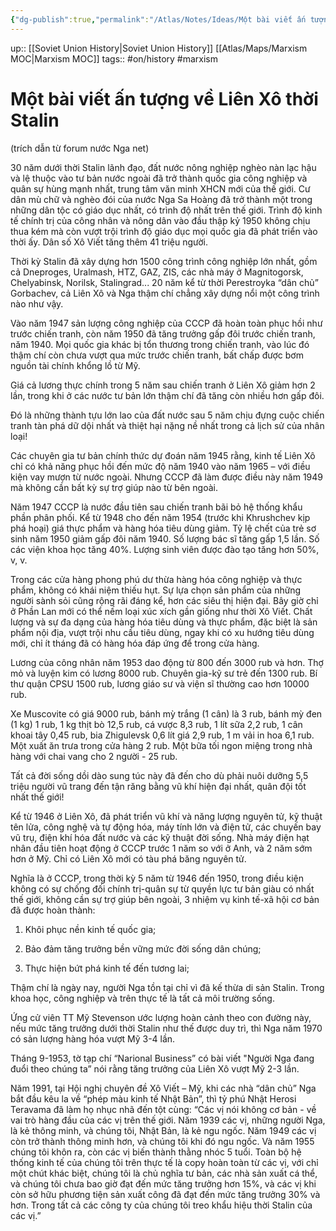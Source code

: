```yaml
---
{"dg-publish":true,"permalink":"/Atlas/Notes/Ideas/Một bài viết ấn tượng về Liên Xô thời Stalin/"}
---
```


up:: [[Soviet Union History\|Soviet Union History]] [[Atlas/Maps/Marxism MOC\|Marxism MOC]]
tags:: #on/history #marxism 

# Một bài viết ấn tượng về Liên Xô thời Stalin

(trích dẫn từ forum nước Nga net)

30 năm dưới thời Stalin lãnh đạo, đất nước nông nghiệp nghèo nàn lạc hậu và lệ thuộc vào tư bản nước ngoài đã trở thành quốc gia công nghiệp và quân sự hùng mạnh nhất, trung tâm văn minh XHCN mới của thế giới. Cư dân mù chữ và nghèo đói của nước Nga Sa Hoàng đã trở thành một trong những dân tộc có giáo dục nhất, có trình độ nhất trên thế giới. Trình độ kinh tế chính trị của công nhân và nông dân vào đầu thập kỷ 1950 không chịu thua kém mà còn vượt trội trình độ giáo dục mọi quốc gia đã phát triển vào thời ấy. Dân số Xô Viết tăng thêm 41 triệu người.

Thời kỳ Stalin đã xây dựng hơn 1500 công trình công nghiệp lớn nhất, gồm cả Dneproges, Uralmash, HTZ, GAZ, ZIS, các nhà máy ở Magnitogorsk, Chelyabinsk, Norilsk, Stalingrad... 20 năm kể từ thời Perestroyka “dân chủ” Gorbachev, cả Liên Xô và Nga thậm chí chẳng xây dựng nổi một công trình nào như vậy.

Vào năm 1947 sản lượng công nghiệp của CCCP đã hoàn toàn phục hồi như trước chiến tranh, còn năm 1950 đã tăng trưởng gấp đôi trước chiến tranh, năm 1940. Mọi quốc gia khác bị tổn thương trong chiến tranh, vào lúc đó thậm chí còn chưa vượt qua mức trước chiến tranh, bất chấp được bơm nguồn tài chính khổng lồ từ Mỹ.

Giá cả lương thực chính trong 5 năm sau chiến tranh ở Liên Xô giảm hơn 2 lần, trong khi ở các nước tư bản lớn thậm chí đã tăng còn nhiều hơn gấp đôi.

Đó là những thành tựu lớn lao của đất nước sau 5 năm chịu đựng cuộc chiến tranh tàn phá dữ dội nhất và thiệt hại nặng nề nhất trong cả lịch sử của nhân loại!

Các chuyên gia tư bản chính thức dự đoán năm 1945 rằng, kinh tế Liên Xô chỉ có khả năng phục hồi đến mức độ năm 1940 vào năm 1965 – với điều kiện vay mượn từ nước ngoài. Nhưng CCCP đã làm được điều này năm 1949 mà không cần bất kỳ sự trợ giúp nào từ bên ngoài.

Năm 1947 CCCP là nước đầu tiên sau chiến tranh bãi bỏ hệ thống khẩu phần phân phối. Kể từ 1948 cho đến năm 1954 (trước khi Khrushchev kịp phá hoại) giá thực phẩm và hàng hóa tiêu dùng giảm. Tỷ lệ chết của trẻ sơ sinh năm 1950 giảm gấp đôi năm 1940. Số lượng bác sĩ tăng gấp 1,5 lần. Số các viện khoa học tăng 40%. Lượng sinh viên được đào tạo tăng hơn 50%, v, v.

Trong các cửa hàng phong phú dư thừa hàng hóa công nghiệp và thực phẩm, không có khái niệm thiếu hụt. Sự lựa chọn sản phẩm của những người sành sỏi cũng rộng rãi đáng kể, hơn các siêu thị hiện đại. Bây giờ chỉ ở Phần Lan mới có thể nếm loại xúc xích gần giống như thời Xô Viết. Chất lượng và sự đa dạng của hàng hóa tiêu dùng và thực phẩm, đặc biệt là sản phẩm nội địa, vượt trội nhu cầu tiêu dùng, ngay khi có xu hướng tiêu dùng mới, chỉ ít tháng đã có hàng hóa đáp ứng để trong cửa hàng.

Lương của công nhân năm 1953 dao động từ 800 đến 3000 rub và hơn. Thợ mỏ và luyện kim có lương 8000 rub. Chuyên gia-kỹ sư trẻ đến 1300 rub. Bí thư quận CPSU 1500 rub, lương giáo sư và viện sĩ thường cao hơn 10000 rub.

Xe Muscovite có giá 9000 rub, bánh mỳ trắng (1 cân) là 3 rub, bánh mỳ đen (1 kg) 1 rub, 1 kg thịt bò 12,5 rub, cá vược 8,3 rub, 1 lít sữa 2,2 rub, 1 cân khoai tây 0,45 rub, bia Zhigulevsk 0,6 lít giá 2,9 rub, 1 m vải in hoa 6,1 rub. Một xuất ăn trưa trong cửa hàng 2 rub. Một bữa tối ngon miệng trong nhà hàng với chai vang cho 2 người - 25 rub.

Tất cả đời sống dồi dào sung túc này đã đến cho dù phải nuôi dưỡng 5,5 triệu người vũ trang đến tận răng bằng vũ khí hiện đại nhất, quân đội tốt nhất thế giới!

Kể từ 1946 ở Liên Xô, đã phát triển vũ khí và năng lượng nguyên tử, kỹ thuật tên lửa, công nghệ và tự động hóa, máy tính lớn và điện tử, các chuyến bay vũ trụ, điện khí hóa đất nước và các kỹ thuật đời sống. Nhà máy điện hạt nhân đầu tiên hoạt động ở CCCP trước 1 năm so với ở Anh, và 2 năm sớm hơn ở Mỹ. Chỉ có Liên Xô mới có tàu phá băng nguyên tử.

Nghĩa là ở CCCP, trong thời kỳ 5 năm từ 1946 đến 1950, trong điều kiện không có sự chống đối chính trị-quân sự từ quyền lực tư bản giàu có nhất thế giới, không cần sự trợ giúp bên ngoài, 3 nhiệm vụ kinh tế-xã hội cơ bản đã được hoàn thành:

1) Khôi phục nền kinh tế quốc gia;

2) Bảo đảm tăng trưởng bền vững mức đời sống dân chúng;

3) Thực hiện bứt phá kinh tế đến tương lai;

Thậm chí là ngày nay, người Nga tồn tại chỉ vì đã kế thừa di sản Stalin. Trong khoa học, công nghiệp và trên thực tế là tất cả môi trường sống.

Ứng cử viên TT Mỹ Stevenson ước lượng hoàn cảnh theo con đường này, nếu mức tăng trưởng dưới thời Stalin như thế được duy trì, thì Nga năm 1970 có sản lượng hàng hóa vượt Mỹ 3-4 lần.

Tháng 9-1953, tờ tạp chí “Narional Business” có bài viết "Người Nga đang đuổi theo chúng ta” nói rằng tăng trưởng của Liên Xô vượt Mỹ 2-3 lần.

Năm 1991, tại Hội nghị chuyên đề Xô Viết – Mỹ, khi các nhà “dân chủ” Nga bắt đầu kêu la về “phép màu kinh tế Nhật Bản”, thì tỷ phú Nhật Herosi Teravama đã làm họ nhục nhã đến tột cùng: “Các vị nói không cơ bản - về vai trò hàng đầu của các vị trên thế giới. Năm 1939 các vị, những người Nga, là kẻ thông minh, và chúng tôi, Nhật Bản, là kẻ ngu ngốc. Năm 1949 các vị còn trở thành thông minh hơn, và chúng tôi khi đó ngu ngốc. Và năm 1955 chúng tôi khôn ra, còn các vị biến thành thằng nhóc 5 tuổi. Toàn bộ hệ thống kinh tế của chúng tôi trên thực tế là copy hoàn toàn từ các vị, với chỉ một chút khác biệt, chúng tôi là chủ nghĩa tư bản, các nhà sản xuất cá thể, và chúng tôi chưa bao giờ đạt đến mức tăng trưởng hơn 15%, và các vị khi còn sở hữu phương tiện sản xuất công đã đạt đến mức tăng trưởng 30% và hơn. Trong tất cả các công ty của chúng tôi treo khẩu hiệu thời Stalin của các vị.”